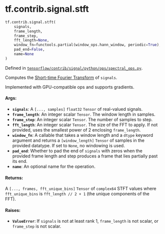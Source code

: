 <div itemscope itemtype="http://developers.google.com/ReferenceObject">
<meta itemprop="name" content="tf.contrib.signal.stft" />
<meta itemprop="path" content="Stable" />
</div>

# tf.contrib.signal.stft

``` python
tf.contrib.signal.stft(
    signals,
    frame_length,
    frame_step,
    fft_length=None,
    window_fn=functools.partial(window_ops.hann_window, periodic=True),
    pad_end=False,
    name=None
)
```



Defined in [`tensorflow/contrib/signal/python/ops/spectral_ops.py`](/code/stable/tensorflow/contrib/signal/python/ops/spectral_ops.py).

Computes the [Short-time Fourier Transform][stft] of `signals`.

Implemented with GPU-compatible ops and supports gradients.

#### Args:

* <b>`signals`</b>: A `[..., samples]` `float32` `Tensor` of real-valued signals.
* <b>`frame_length`</b>: An integer scalar `Tensor`. The window length in samples.
* <b>`frame_step`</b>: An integer scalar `Tensor`. The number of samples to step.
* <b>`fft_length`</b>: An integer scalar `Tensor`. The size of the FFT to apply.
    If not provided, uses the smallest power of 2 enclosing `frame_length`.
* <b>`window_fn`</b>: A callable that takes a window length and a `dtype` keyword
    argument and returns a `[window_length]` `Tensor` of samples in the
    provided datatype. If set to `None`, no windowing is used.
* <b>`pad_end`</b>: Whether to pad the end of `signals` with zeros when the provided
    frame length and step produces a frame that lies partially past its end.
* <b>`name`</b>: An optional name for the operation.


#### Returns:

A `[..., frames, fft_unique_bins]` `Tensor` of `complex64` STFT values where
`fft_unique_bins` is `fft_length // 2 + 1` (the unique components of the
FFT).


#### Raises:

* <b>`ValueError`</b>: If `signals` is not at least rank 1, `frame_length` is
    not scalar, or `frame_step` is not scalar.

[stft]: https://en.wikipedia.org/wiki/Short-time_Fourier_transform